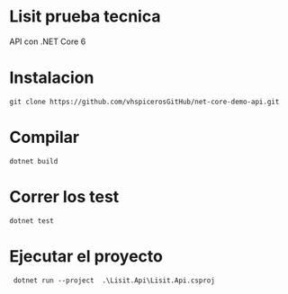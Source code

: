 # Lisit prueba tecnica
API con .NET Core 6

# Instalacion
```
git clone https://github.com/vhspicerosGitHub/net-core-demo-api.git
```

# Compilar
```
dotnet build
```

# Correr los test
```
dotnet test
```

# Ejecutar el proyecto
```
 dotnet run --project  .\Lisit.Api\Lisit.Api.csproj
```




